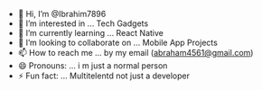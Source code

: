 - 👋 Hi, I’m @Ibrahim7896
- 👀 I’m interested in ... Tech Gadgets
- 🌱 I’m currently learning ... React Native
- 💞️ I’m looking to collaborate on ... Mobile App Projects
- 📫 How to reach me ... by my email (abraham4561@gmail.com)
- 😄 Pronouns: ... i m just a normal person
- ⚡ Fun fact: ... Multitelentd not just a developer

<!---
Ibrahim7896/Ibrahim7896 is a ✨ special ✨ repository because its `README.md` (this file) appears on your GitHub profile.
You can click the Preview link to take a look at your changes.
--->
